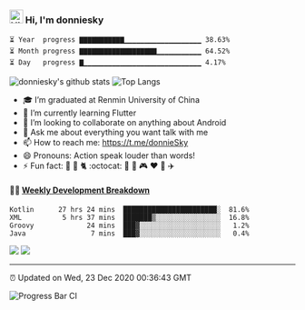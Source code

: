 ### <img src='https://qpluspicture.oss-cn-beijing.aliyuncs.com/6LjjQA/Hi.gif' alt='Hi' width="24"/> Hi, I'm donniesky 

<!-- year_progress starts -->

```text
⏳ Year  progress ▇▇▇▇▇▇▇▇▇▇▇▁▁▁▁▁▁▁▁▁▁▁▁▁▁▁▁▁▁▁ 38.63%
⏳ Month progress ▇▇▇▇▇▇▇▇▇▇▇▇▇▇▇▇▇▇▇▁▁▁▁▁▁▁▁▁▁▁ 64.52%
⏳ Day   progress ▇▁▁▁▁▁▁▁▁▁▁▁▁▁▁▁▁▁▁▁▁▁▁▁▁▁▁▁▁▁ 4.17%
```

<!-- year_progress ends -->

![donniesky's github stats](https://bad-apple-github-readme.vercel.app/api?show_bg=1&username=donniesky&show_icons=true&theme=dracula)
![Top Langs](https://github-readme-stats.vercel.app/api/top-langs/?username=donniesky&hide=TeX&layout=compact&theme=dracula)

- 🎓 I’m graduated at Renmin University of China
- 🌱 I’m currently learning Flutter
- 👯 I’m looking to collaborate on anything about Android
- 💬 Ask me about everything you want talk with me
- 📫 How to reach me: https://t.me/donnieSky
- 😄 Pronouns: Action speak louder than words!
- ⚡ Fun fact: 👫 🐶 🐈 :octocat: 🏀 🚴 🎮 :hearts: 🍚 ✈️

#### 🏊‍♂️ <a href="https://gist.github.com/donniesky/f1cb72d6b3792a01b11ad06820022053" target="_blank">Weekly Development Breakdown</a>

<!-- code_time starts -->

```text
Kotlin      27 hrs 24 mins  ███████████████████████░  81.6%
XML          5 hrs 37 mins  ███████▒░░░░░░░░░░░░░░░░  16.8%
Groovy             24 mins  ███▓░░░░░░░░░░░░░░░░░░░░   1.2%
Java                7 mins  ███▓░░░░░░░░░░░░░░░░░░░░   0.4%
```

<!-- code_time ends -->

[<img src="https://img.shields.io/badge/Twitter-%40donniesky-blue">](https://twitter.com/donnieSky815)
[<img src="https://img.shields.io/badge/Email-donniesky.me%40gmail.com-orange">](mailto:donniesky.me@gmail.com)

---
⏰ Updated on Wed, 23 Dec 2020 00:36:43 GMT

![Progress Bar CI](https://github.com/donniesky/donniesky/workflows/Progress%20Bar%20CI/badge.svg)
